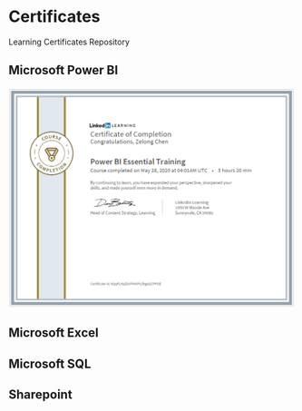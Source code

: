 # Certificates
Learning Certificates Repository

## Microsoft Power BI
![alt text](https://github.com/Zelong-Chen/Certificates/blob/main/Power%20%20BI%20Essential%20Training.PNG)

## Microsoft Excel

## Microsoft SQL 

## Sharepoint
